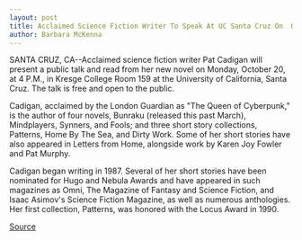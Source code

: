```yaml
---
layout: post
title: Acclaimed Science Fiction Writer To Speak At UC Santa Cruz On  October 20
author: Barbara McKenna
---
```


SANTA CRUZ, CA--Acclaimed science fiction writer Pat Cadigan will  present a public talk and read from her new novel on Monday, October 20, at  4 P.M., in Kresge College Room 159 at the University of California, Santa  Cruz. The talk is free and open to the public.

Cadigan, acclaimed by the London Guardian as "The Queen of  Cyberpunk," is the author of four novels, Bunraku (released this past March),  Mindplayers, Synners, and Fools; and three short story collections, Patterns,  Home By The Sea, and Dirty Work. Some of her short stories have also  appeared in Letters from Home, alongside work by Karen Joy Fowler and Pat  Murphy.

Cadigan began writing in 1987. Several of her short stories have been  nominated for Hugo and Nebula Awards and have appeared in such magazines  as Omni, The Magazine of Fantasy and Science Fiction, and Isaac Asimov's  Science Fiction Magazine, as well as numerous anthologies. Her first  collection, Patterns, was honored with the Locus Award in 1990.

[Source](http://www1.ucsc.edu/news_events/press_releases/archive/97-98/10-97/100897-Acclaimed_science_f.html "Permalink to 100897-Acclaimed_science_f")
